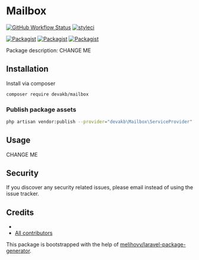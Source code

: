 # Mailbox

[![GitHub Workflow Status](https://github.com/devakb/mailbox/workflows/Run%20tests/badge.svg)](https://github.com/devakb/mailbox/actions)
[![styleci](https://styleci.io/repos/CHANGEME/shield)](https://styleci.io/repos/CHANGEME)

[![Packagist](https://img.shields.io/packagist/v/devakb/mailbox.svg)](https://packagist.org/packages/devakb/mailbox)
[![Packagist](https://poser.pugx.org/devakb/mailbox/d/total.svg)](https://packagist.org/packages/devakb/mailbox)
[![Packagist](https://img.shields.io/packagist/l/devakb/mailbox.svg)](https://packagist.org/packages/devakb/mailbox)

Package description: CHANGE ME

## Installation

Install via composer
```bash
composer require devakb/mailbox
```

### Publish package assets

```bash
php artisan vendor:publish --provider="devakb\Mailbox\ServiceProvider"
```

## Usage

CHANGE ME

## Security

If you discover any security related issues, please email 
instead of using the issue tracker.

## Credits

- [](https://github.com/devakb/mailbox)
- [All contributors](https://github.com/devakb/mailbox/graphs/contributors)

This package is bootstrapped with the help of
[melihovv/laravel-package-generator](https://github.com/melihovv/laravel-package-generator).
